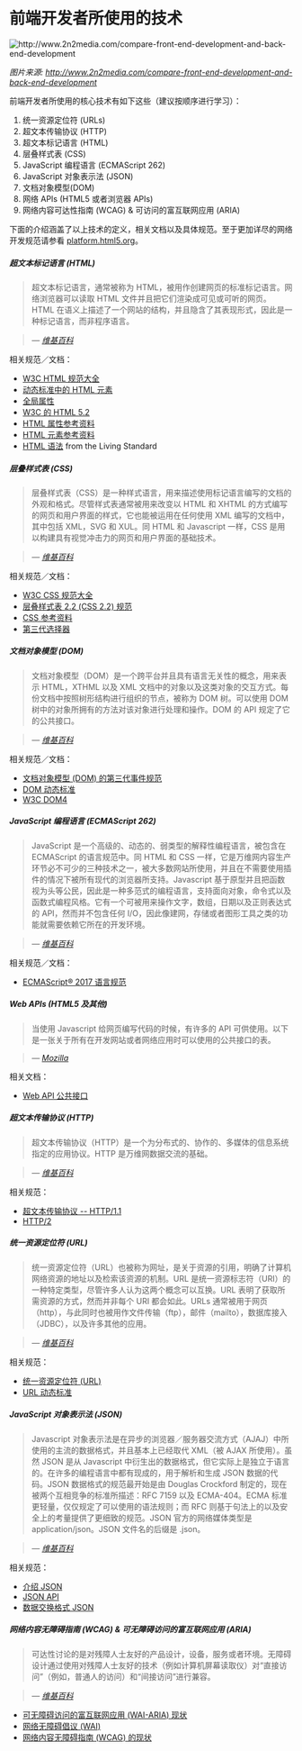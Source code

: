 
# 前端开发者所使用的技术

![](../images/web-tech-employed.jpg "http://www.2n2media.com/compare-front-end-development-and-back-end-development")

<cite>图片来源: <a href="http://www.2n2media.com/compare-front-end-development-and-back-end-development">http://www.2n2media.com/compare-front-end-development-and-back-end-development</a> </cite>

前端开发者所使用的核心技术有如下这些（建议按顺序进行学习）：

1. 统一资源定位符 (URLs)
2. 超文本传输协议 (HTTP)
3. 超文本标记语言 (HTML)
4. 层叠样式表 (CSS)
6. JavaScript 编程语言 (ECMAScript 262)
7. JavaScript 对象表示法 (JSON)
8. 文档对象模型(DOM)
9. 网络 APIs (HTML5 或者浏览器 APIs)
10. 网络内容可达性指南 (WCAG) & 可访问的富互联网应用 (ARIA)

下面的介绍涵盖了以上技术的定义，相关文档以及具体规范。至于更加详尽的网络开发规范请参看 [platform.html5.org](https://platform.html5.org/)。

##### 超文本标记语言 (HTML)

> 超文本标记语言，通常被称为 HTML，被用作创建网页的标准标记语言。网络浏览器可以读取 HTML 文件并且把它们渲染成可见或可听的网页。HTML 在语义上描述了一个网站的结构，并且隐含了其表现形式，因此是一种标记语言，而非程序语言。

><cite>&#8212; [维基百科](https://en.wikipedia.org/wiki/HTML)</cite>

相关规范／文档：

* [W3C HTML 规范大全](http://www.w3.org/standards/techs/html#w3c_all)
* [动态标准中的 HTML 元素](https://html.spec.whatwg.org/multipage)
* [全局属性](https://developer.mozilla.org/en-US/docs/Web/HTML/Global_attributes)
* [W3C 的 HTML 5.2](http://w3c.github.io/html/)
* [HTML 属性参考资料](https://developer.mozilla.org/en-US/docs/Web/HTML/Attributes)
* [HTML 元素参考资料](https://developer.mozilla.org/en-US/docs/Web/HTML/Element)
* [HTML 语法](https://html.spec.whatwg.org/multipage/syntax.html#syntax) from the Living Standard

##### 层叠样式表 (CSS)

> 层叠样式表（CSS）是一种样式语言，用来描述使用标记语言编写的文档的外观和格式。尽管样式表通常被用来改变以 HTML 和 XHTML 的方式编写的网页和用户界面的样式，它也能被运用在任何使用 XML 编写的文档中，其中包括 XML，SVG 和 XUL。同 HTML 和 Javascript 一样，CSS 是用以构建具有视觉冲击力的网页和用户界面的基础技术。

><cite>&#8212; [维基百科](https://en.wikipedia.org/wiki/Cascading_Style_Sheets)</cite>

相关规范／文档：

* [W3C CSS 规范大全](http://www.w3.org/Style/CSS/current-work#roadmap)
* [层叠样式表 2.2 (CSS 2.2) 规范](https://drafts.csswg.org/css2/)
* [CSS 参考资料](https://developer.mozilla.org/en-US/docs/Web/CSS/Reference)
* [第三代选择器](http://www.w3.org/TR/css3-selectors/)

##### 文档对象模型 (DOM)

> 文档对象模型（DOM）是一个跨平台并且具有语言无关性的概念，用来表示 HTML，XTHML 以及 XML 文档中的对象以及这类对象的交互方式。每份文档中按照树形结构进行组织的节点，被称为 DOM 树。可以使用 DOM 树中的对象所拥有的方法对该对象进行处理和操作。DOM 的 API 规定了它的公共接口。


><cite>&#8212; [维基百科](https://en.wikipedia.org/wiki/Document_Object_Model)</cite>

相关规范／文档：

* [文档对象模型 (DOM) 的第三代事件规范](https://www.w3.org/TR/DOM-Level-3-Events/)
* [DOM 动态标准](https://dom.spec.whatwg.org/)
* [W3C DOM4](https://www.w3.org/TR/2015/REC-dom-20151119/)

##### JavaScript 编程语言 (ECMAScript 262)

> JavaScript 是一个高级的、动态的、弱类型的解释性编程语言，被包含在 ECMAScript 的语言规范中。同 HTML 和 CSS 一样，它是万维网内容生产环节必不可少的三种技术之一，被大多数网站所使用，并且在不需要使用插件的情况下被所有现代的浏览器所支持。Javascript 基于原型并且把函数视为头等公民，因此是一种多范式的编程语言，支持面向对象，命令式以及函数式编程风格。它有一个可被用来操作文字，数组，日期以及正则表达式的 API，然而并不包含任何 I/O，因此像建网，存储或者图形工具之类的功能就需要依赖它所在的开发环境。

><cite>&#8212; [维基百科](https://en.wikipedia.org/wiki/JavaScript)</cite>

相关规范／文档：

* [ECMAScript® 2017 语言规范](https://tc39.github.io/ecma262/)

##### Web APIs (HTML5 及其他)

> 当使用 Javascript 给网页编写代码的时候，有许多的 API 可供使用。以下是一张关于所有在开发网站或者网络应用时可以使用的公共接口的表。

><cite>&#8212; [Mozilla](https://developer.mozilla.org/en-US/docs/Web/API)</cite>

相关文档：

* [Web API 公共接口](https://developer.mozilla.org/en-US/docs/Web/API)

##### 超文本传输协议 (HTTP)

> 超文本传输协议（HTTP）是一个为分布式的、协作的、多媒体的信息系统指定的应用协议。HTTP 是万维网数据交流的基础。

><cite>&#8212; [维基百科](https://en.wikipedia.org/wiki/Hypertext_Transfer_Protocol)</cite>

相关规范：

* [超文本传输协议 -- HTTP/1.1](https://tools.ietf.org/html/rfc2616)
* [HTTP/2](https://http2.github.io/)

##### 统一资源定位符 (URL)

> 统一资源定位符（URL）也被称为网址，是关于资源的引用，明确了计算机网络资源的地址以及检索该资源的机制。URL 是统一资源标志符（URI）的一种特定类型，尽管许多人认为这两个概念可以互换。URL 表明了获取所需资源的方式，然而并非每个 URI 都会如此。URLs 通常被用于网页（http），与此同时也被用作文件传输（ftp），邮件（mailto），数据库接入（JDBC），以及许多其他的应用。

><cite>&#8212; [维基百科](https://en.wikipedia.org/wiki/Uniform_Resource_Locator)</cite>

相关规范：

* [统一资源定位符 (URL)](http://www.w3.org/Addressing/URL/url-spec.txt)
* [URL 动态标准](https://url.spec.whatwg.org/)

##### JavaScript 对象表示法 (JSON)

> Javascript 对象表示法是在异步的浏览器／服务器交流方式（AJAJ）中所使用的主流的数据格式，并且基本上已经取代 XML（被 AJAX 所使用）。虽然 JSON 是从 Javascript 中衍生出的数据格式，但它实际上是独立于语言的。在许多的编程语言中都有现成的，用于解析和生成 JSON 数据的代码。JSON 数据格式的规范最开始是由 Douglas Crockford 制定的，现在被两个互相竞争的标准所描述：RFC 7159 以及 ECMA-404。ECMA 标准更轻量，仅仅规定了可以使用的语法规则；而 RFC 则基于句法上的以及安全上的考量提供了更细致的规范。JSON 官方的网络媒体类型是 application/json。JSON 文件名的后缀是 .json。

><cite>&#8212; [维基百科](https://en.wikipedia.org/wiki/JSON)</cite>

相关规范：

* [介绍 JSON](http://json.org/)
* [JSON API](http://jsonapi.org/)
* [数据交换格式 JSON](http://www.ecma-international.org/publications/files/ECMA-ST/ECMA-404.pdf)

##### 网络内容无障碍指南 (WCAG) & 可无障碍访问的富互联网应用 (ARIA)

> 可达性讨论的是对残障人士友好的产品设计，设备，服务或者环境。无障碍设计通过使用对残障人士友好的技术（例如计算机屏幕读取仪）对“直接访问”（例如，普通人的访问）和“间接访问”进行兼容。

><cite>&#8212; [维基百科](https://en.wikipedia.org/wiki/Accessibility)</cite>

* [可无障碍访问的富互联网应用 (WAI-ARIA) 现状](http://www.w3.org/standards/techs/aria#w3c_all)
* [网络无障碍倡议 (WAI)](http://www.w3.org/WAI/)
* [网络内容无障碍指南 (WCAG) 的现状](http://www.w3.org/standards/techs/wcag#w3c_all)


